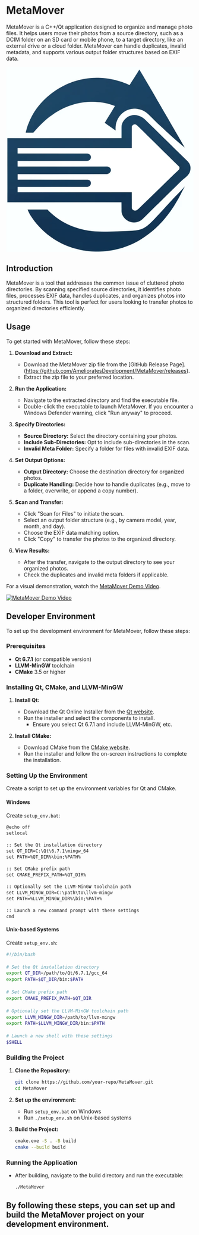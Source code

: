
# MetaMover

MetaMover is a C++/Qt application designed to organize and manage photo files. It helps users move their photos from a source directory, such as a DCIM folder on an SD card or mobile phone, to a target directory, like an external drive or a cloud folder. MetaMover can handle duplicates, invalid metadata, and supports various output folder structures based on EXIF data.

![MetaMover GUI](https://github.com/AmelioratesDevelopment/MetaMover/blob/f66fc81ce95ea1c4e615ec38cc6d7294d4e383dd/media/MetaMoverIcon_White.png?raw=true)

## Introduction

MetaMover is a tool that addresses the common issue of cluttered photo directories. By scanning specified source directories, it identifies photo files, processes EXIF data, handles duplicates, and organizes photos into structured folders. This tool is perfect for users looking to transfer photos to organized directories efficiently.

## Usage

To get started with MetaMover, follow these steps:

1. **Download and Extract:**
   - Download the MetaMover zip file from the [GitHub Release Page].(https://github.com/AmelioratesDevelopment/MetaMover/releases).
   - Extract the zip file to your preferred location.

2. **Run the Application:**
   - Navigate to the extracted directory and find the executable file.
   - Double-click the executable to launch MetaMover. If you encounter a Windows Defender warning, click "Run anyway" to proceed.

3. **Specify Directories:**
   - **Source Directory:** Select the directory containing your photos.
   - **Include Sub-Directories:** Opt to include sub-directories in the scan.
   - **Invalid Meta Folder:** Specify a folder for files with invalid EXIF data.

4. **Set Output Options:**
   - **Output Directory:** Choose the destination directory for organized photos.
   - **Duplicate Handling:** Decide how to handle duplicates (e.g., move to a folder, overwrite, or append a copy number).

5. **Scan and Transfer:**
   - Click "Scan for Files" to initiate the scan.
   - Select an output folder structure (e.g., by camera model, year, month, and day).
   - Choose the EXIF data matching option.
   - Click "Copy" to transfer the photos to the organized directory.

6. **View Results:**
   - After the transfer, navigate to the output directory to see your organized photos.
   - Check the duplicates and invalid meta folders if applicable.

For a visual demonstration, watch the [MetaMover Demo Video](https://www.youtube.com/watch?v=PBt0Qy3pgyM).

[![MetaMover Demo Video](https://img.youtube.com/vi/PBt0Qy3pgyM/0.jpg)](https://www.youtube.com/watch?v=PBt0Qy3pgyM)

## Developer Environment

To set up the development environment for MetaMover, follow these steps:

### Prerequisites

- **Qt 6.7.1** (or compatible version)
- **LLVM-MinGW** toolchain
- **CMake** 3.5 or higher

### Installing Qt, CMake, and LLVM-MinGW

1. **Install Qt:**
   - Download the Qt Online Installer from the [Qt website](https://www.qt.io/download-qt-installer).
   - Run the installer and select the components to install.
     - Ensure you select Qt 6.7.1 and include LLVM-MinGW, etc.

2. **Install CMake:**
   - Download CMake from the [CMake website](https://cmake.org/download/).
   - Run the installer and follow the on-screen instructions to complete the installation.

### Setting Up the Environment

Create a script to set up the environment variables for Qt and CMake.

#### Windows

Create `setup_env.bat`:
```batch
@echo off
setlocal

:: Set the Qt installation directory
set QT_DIR=C:\Qt\6.7.1\mingw_64
set PATH=%QT_DIR%\bin;%PATH%

:: Set CMake prefix path
set CMAKE_PREFIX_PATH=%QT_DIR%

:: Optionally set the LLVM-MinGW toolchain path
set LLVM_MINGW_DIR=C:\path\to\llvm-mingw
set PATH=%LLVM_MINGW_DIR%\bin;%PATH%

:: Launch a new command prompt with these settings
cmd
```

#### Unix-based Systems

Create `setup_env.sh`:
```sh
#!/bin/bash

# Set the Qt installation directory
export QT_DIR=/path/to/Qt/6.7.1/gcc_64
export PATH=$QT_DIR/bin:$PATH

# Set CMake prefix path
export CMAKE_PREFIX_PATH=$QT_DIR

# Optionally set the LLVM-MinGW toolchain path
export LLVM_MINGW_DIR=/path/to/llvm-mingw
export PATH=$LLVM_MINGW_DIR/bin:$PATH

# Launch a new shell with these settings
$SHELL
```

### Building the Project

1. **Clone the Repository:**
   ```sh
   git clone https://github.com/your-repo/MetaMover.git
   cd MetaMover
   ```

2. **Set up the environment:**
   - Run `setup_env.bat` on Windows
   - Run `./setup_env.sh` on Unix-based systems

3. **Build the Project:**
   ```sh
   cmake.exe -S . -B build
   cmake --build build
   ```

### Running the Application
- After building, navigate to the build directory and run the executable:
  ```sh
  ./MetaMover
  ```

By following these steps, you can set up and build the MetaMover project on your development environment.
---
